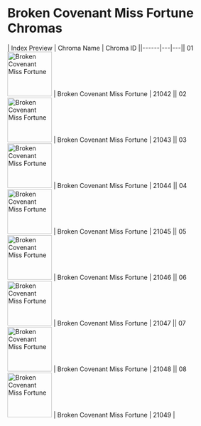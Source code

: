 # Broken Covenant Miss Fortune Chromas

| Index  Preview | Chroma Name | Chroma ID ||------|---|---|| 01  <img src='https://raw.communitydragon.org/latest/plugins/rcp-be-lol-game-data/global/default/v1/champion-chroma-images/21/21042.png' alt='Broken Covenant Miss Fortune' width='100'> | Broken Covenant Miss Fortune | 21042 || 02  <img src='https://raw.communitydragon.org/latest/plugins/rcp-be-lol-game-data/global/default/v1/champion-chroma-images/21/21043.png' alt='Broken Covenant Miss Fortune' width='100'> | Broken Covenant Miss Fortune | 21043 || 03  <img src='https://raw.communitydragon.org/latest/plugins/rcp-be-lol-game-data/global/default/v1/champion-chroma-images/21/21044.png' alt='Broken Covenant Miss Fortune' width='100'> | Broken Covenant Miss Fortune | 21044 || 04  <img src='https://raw.communitydragon.org/latest/plugins/rcp-be-lol-game-data/global/default/v1/champion-chroma-images/21/21045.png' alt='Broken Covenant Miss Fortune' width='100'> | Broken Covenant Miss Fortune | 21045 || 05  <img src='https://raw.communitydragon.org/latest/plugins/rcp-be-lol-game-data/global/default/v1/champion-chroma-images/21/21046.png' alt='Broken Covenant Miss Fortune' width='100'> | Broken Covenant Miss Fortune | 21046 || 06  <img src='https://raw.communitydragon.org/latest/plugins/rcp-be-lol-game-data/global/default/v1/champion-chroma-images/21/21047.png' alt='Broken Covenant Miss Fortune' width='100'> | Broken Covenant Miss Fortune | 21047 || 07  <img src='https://raw.communitydragon.org/latest/plugins/rcp-be-lol-game-data/global/default/v1/champion-chroma-images/21/21048.png' alt='Broken Covenant Miss Fortune' width='100'> | Broken Covenant Miss Fortune | 21048 || 08  <img src='https://raw.communitydragon.org/latest/plugins/rcp-be-lol-game-data/global/default/v1/champion-chroma-images/21/21049.png' alt='Broken Covenant Miss Fortune' width='100'> | Broken Covenant Miss Fortune | 21049 |